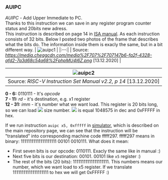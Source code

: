 ### AUIPC
*AUIPC* - Add Upper Immediate to PC. <br/>
Thanks to this instruction we can save in any register program counter status and 20bits new adress. <br/>
This instruction is described on page 14 in [ISA manual](https://riscv.org/wp-content/uploads/2017/05/riscv-spec-v2.2.pdf). 
As each instruction consists of 32 bits. Below I posted two photos of the frame that describes what the bits do. The information inside them is exacly the same, but in a bit different way.
| ![auipc1](https://user-images.githubusercontent.com/43972902/103107554-c6600e80-463f-11eb-86b7-eb917b86ba3d.png) |
|:--:|
| Source: *https://media.cheggcdn.com/media%2F707%2F707147b6-fa2f-4328-afd2-7a3d68c54a68%2FphpMU4I6Z.png*  [13.12.2020] |

| ![auipc2](https://user-images.githubusercontent.com/43972902/103107560-d677ee00-463f-11eb-97e2-045229275d22.png) |
|:--:|
| Source: *RISC-V Instruction Set Manual v2.2, p 14*  [13.12.2020] |

**0 - 6:** 0110111 - It's *opcode* <br/>
**7 - 11:**  *rd* - it's destination, e.g. x1 register <br/>
**12 - 31:** *imm* - it's number what we want load. This register is 20 bits long, so we can load <img src="https://render.githubusercontent.com/render/math?math=2^{20}-1">  size number. <img src="https://render.githubusercontent.com/render/math?math=2^{20}-1"> is equal 1048575 in dec and 0xFFFFF in hex.

If we run instruction `auipc x5, 0xfffff` in [simulator](https://www.kvakil.me/venus/), which is described on the main repository page, we can see that the instruction will be "translated" into corresponding machine code fffff297. fffff297 means in binary: 11111111111111111111 00101 0010111. What does it mean:
- First seven bits is our opcode: 0110111. Exacly the same like in manual :)
- Next five bits is our destination: 00101. 00101 like `x5` register :)
- The rest of the bits (20 bits): 11111111111111111111. This numbers means our number, which we want load to x5 register. If we translate 11111111111111111111 to hex we will get 0xFFFFF :)
